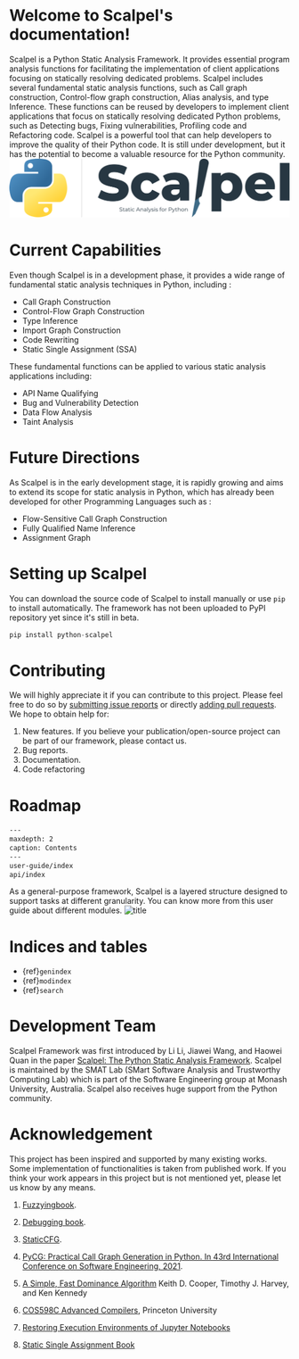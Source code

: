 
# Welcome to Scalpel's documentation!

Scalpel is a Python Static Analysis Framework. It provides essential program analysis functions for facilitating the implementation of client applications focusing on statically resolving dedicated problems. Scalpel includes several fundamental static analysis functions, such as Call graph construction, Control-flow graph construction, Alias analysis, and type Inference.
These functions can be reused by developers to implement client applications that focus on statically resolving dedicated Python problems, such as Detecting bugs, Fixing vulnerabilities, Profiling code and Refactoring code.
Scalpel is a powerful tool that can help developers to improve the quality of their Python code. It is still under development, but it has the potential to become a valuable resource for the Python community.
<img src="https://github.com/SMAT-Lab/Scalpel/blob/main/docs/source/_static/resources/Scalpel.svg" width="550">

# Current Capabilities
Even though Scalpel is in a development phase, it provides a wide range of fundamental static analysis techniques in Python, including :
- Call Graph Construction
- Control-Flow Graph Construction
- Type Inference
- Import Graph Construction
- Code Rewriting
- Static Single Assignment (SSA)

These fundamental functions can be applied to various static analysis applications including:
- API Name Qualifying
- Bug and Vulnerability Detection
- Data Flow Analysis
- Taint Analysis


# Future Directions
As Scalpel is in the early development stage, it is rapidly growing and aims to extend its scope for static analysis in Python, which has already been developed for other Programming Languages such as :
- Flow-Sensitive Call Graph Construction
- Fully Qualified Name Inference
- Assignment Graph


# Setting up Scalpel

You can download the source code of Scalpel to install manually or use `pip` to install automatically.
The framework has not been uploaded to PyPI repository yet since it's still in beta.

```python
pip install python-scalpel
```


# Contributing
We will highly appreciate it if you can contribute to this project. Please feel free to do so by [submitting issue reports](https://github.com/SMAT-Lab/Scalpel/issues) or directly [adding pull requests](https://github.com/SMAT-Lab/Scalpel/pulls). We hope to obtain help for:
1. New features. If you believe your publication/open-source project can be part of our framework, please contact us.
2. Bug reports.
3. Documentation.
4. Code refactoring

# Roadmap

```{toctree}
---
maxdepth: 2
caption: Contents
---
user-guide/index
api/index
```

As a general-purpose framework, Scalpel is a layered structure designed to support tasks at different granularity. You can know more from this user guide about different modules.
![title](https://lucid.app/publicSegments/view/079f413f-8fd5-4c4f-9ad2-1a3cad30583d/image.png)


# Indices and tables

* {ref}`genindex`
* {ref}`modindex`
* {ref}`search`


# Development Team
Scalpel Framework was first introduced by Li Li,  Jiawei Wang, and  Haowei Quan in the paper [Scalpel: The Python Static Analysis Framework](https://arxiv.org/abs/2202.11840). Scalpel is maintained by the SMAT Lab (SMart Software Analysis and Trustworthy Computing Lab) which is part of the Software Engineering group at Monash University, Australia. Scalpel also receives huge support from the Python community.

# Acknowledgement

This project has been inspired and supported by many existing works. Some implementation of functionalities is taken from published work. If you think your work appears in this project but is not mentioned yet, please let us know by any means.

1. [Fuzzyingbook](https://www.fuzzingbook.org/).

2. [Debugging book](https://www.debuggingbook.org/).

3. [StaticCFG](https://github.com/coetaur0/staticfg).

4. [PyCG: Practical Call Graph Generation in Python. In 43rd International Conference on Software Engineering, 2021](https://vitsalis.com/papers/pycg.pdf).
5. [A Simple, Fast Dominance Algorithm](https://www.cs.rice.edu/~keith/EMBED/dom.pdf) Keith D. Cooper, Timothy J. Harvey, and Ken Kennedy
6. [COS598C Advanced Compilers](https://www.cs.princeton.edu/courses/archive/spr04/cos598C/lectures/02-ControlFlow.pdf), Princeton University
7. [Restoring Execution Environments of Jupyter Notebooks](https://arxiv.org/ftp/arxiv/papers/2103/2103.02959.pdf)
8. [Static Single Assignment Book](https://compilers.cs.uni-saarland.de/papers/bbhlmz13cc.pdf)
